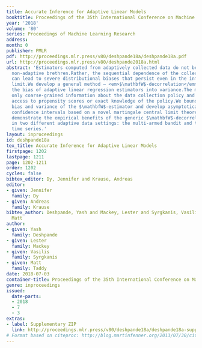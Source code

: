```yaml
---
title: Accurate Inference for Adaptive Linear Models
booktitle: Proceedings of the 35th International Conference on Machine Learning
year: '2018'
volume: '80'
series: Proceedings of Machine Learning Research
address: 
month: 0
publisher: PMLR
pdf: http://proceedings.mlr.press/v80/deshpande18a/deshpande18a.pdf
url: http://proceedings.mlr.press/v80/deshpande2018a.html
abstract: 'Estimators computed from adaptively collected data do not behave like their
  non-adaptive brethren.Rather, the sequential dependence of the collection policy
  can lead to severe distributional biases that persist even in the infinite data
  limit.We develop a general method – <em>$\mathbfW$-decorrelation</em> – for transforming
  the bias of adaptive linear regression estimators into variance.The method uses
  only coarse-grained information about the data collection policy and does not need
  access to propensity scores or exact knowledge of the policy.We bound the finite-sample
  bias and variance of the $\mathbfW$-estimator and develop asymptotically correct
  confidence intervals based on a novel martingale central limit theorem. We then
  demonstrate the empirical benefits of the generic $\mathbfW$-decorrelation procedure
  in two different adaptive data settings: the multi-armed bandit and the autoregressive
  time series.'
layout: inproceedings
id: deshpande18a
tex_title: Accurate Inference for Adaptive Linear Models
firstpage: 1202
lastpage: 1211
page: 1202-1211
order: 1202
cycles: false
bibtex_editor: Dy, Jennifer and Krause, Andreas
editor:
- given: Jennifer
  family: Dy
- given: Andreas
  family: Krause
bibtex_author: Deshpande, Yash and Mackey, Lester and Syrgkanis, Vasilis and Taddy,
  Matt
author:
- given: Yash
  family: Deshpande
- given: Lester
  family: Mackey
- given: Vasilis
  family: Syrgkanis
- given: Matt
  family: Taddy
date: 2018-07-03
container-title: Proceedings of the 35th International Conference on Machine Learning
genre: inproceedings
issued:
  date-parts:
  - 2018
  - 7
  - 3
extras:
- label: Supplementary ZIP
  link: http://proceedings.mlr.press/v80/deshpande18a/deshpande18a-supp.zip
# Format based on citeproc: http://blog.martinfenner.org/2013/07/30/citeproc-yaml-for-bibliographies/
---
```

